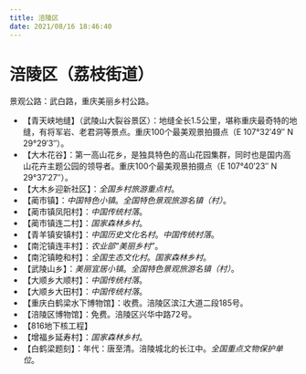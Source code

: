 ```yaml
---
title: 涪陵区
date: 2021/08/16 18:46:40
---
```


# 涪陵区（荔枝街道）
景观公路：武白路，重庆美丽乡村公路。
* 【青天峡地缝】（武陵山大裂谷景区）：地缝全长1.5公里，堪称重庆最奇特的地缝，有将军岩、老君洞等景点。重庆100个最美观景拍摄点（E 107°32′49″ N 29°29′3″）。
* 【大木花谷】：第一高山花乡，是独具特色的高山花园集群，同时也是国内高山花卉主题公园的领导者。重庆100个最美观景拍摄点（E 107°40′23″ N 29°37′27″）。
* 【大木乡迎新社区】：*全国乡村旅游重点村*。
* 【蔺市镇】：*中国特色小镇*。*全国特色景观旅游名镇（村）*。
* 【蔺市镇凤阳村】：*中国传统村落*。
* 【蔺市镇连二村】：*国家森林乡村*。
* 【青羊镇安镇村】：*中国历史文化名村*。*中国传统村落*。
* 【南沱镇连丰村】：*农业部“美丽乡村”*。
* 【南沱镇睦和村】：*全国生态文化村*。*国家森林乡村*。
* 【武陵山乡】：*美丽宜居小镇*。*全国特色景观旅游名镇（村）*。
* 【大顺乡大顺村】：*中国传统村落*。
* 【大顺乡大田村】：*中国传统村落*。
* 【重庆白鹤梁水下博物馆】：收费。涪陵区滨江大道二段185号。
* 【涪陵区博物馆】：免费。涪陵区兴华中路72号。
* 【816地下核工程】
* 【增福乡延寿村】：*国家森林乡村*。
* 【白鹤梁题刻】：年代：唐至清。涪陵城北的长江中。*全国重点文物保护单位*。